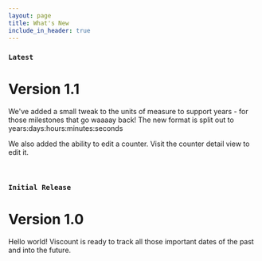 ```yaml
---
layout: page
title: What's New
include_in_header: true
---
```


### `Latest`
# **Version 1.1**
We've added a small tweak to the units of measure to support years - for those milestones that go waaaay back! The new format is  split out to years:days:hours:minutes:seconds

We also added the ability to edit a counter. Visit the counter detail view to edit it.

<br>

### `Initial Release`
# **Version 1.0**
Hello world! Viscount is ready to track all those important dates of the past and into the future.